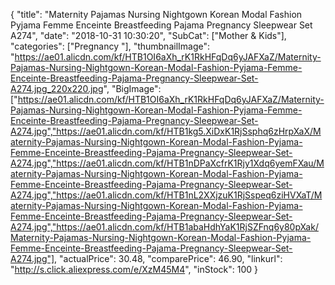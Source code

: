 {
	"title": "Maternity Pajamas Nursing Nightgown Korean Modal Fashion Pyjama Femme Enceinte Breastfeeding Pajama Pregnancy Sleepwear Set A274",
	"date": "2018-10-31 10:30:20",
	"SubCat": ["Mother & Kids"],
	"categories": ["Pregnancy "],
	"thumbnailImage": "https://ae01.alicdn.com/kf/HTB1OI6aXh_rK1RkHFqDq6yJAFXaZ/Maternity-Pajamas-Nursing-Nightgown-Korean-Modal-Fashion-Pyjama-Femme-Enceinte-Breastfeeding-Pajama-Pregnancy-Sleepwear-Set-A274.jpg_220x220.jpg",
	"BigImage": ["https://ae01.alicdn.com/kf/HTB1OI6aXh_rK1RkHFqDq6yJAFXaZ/Maternity-Pajamas-Nursing-Nightgown-Korean-Modal-Fashion-Pyjama-Femme-Enceinte-Breastfeeding-Pajama-Pregnancy-Sleepwear-Set-A274.jpg","https://ae01.alicdn.com/kf/HTB1kg5.XiDxK1RjSsphq6zHrpXaX/Maternity-Pajamas-Nursing-Nightgown-Korean-Modal-Fashion-Pyjama-Femme-Enceinte-Breastfeeding-Pajama-Pregnancy-Sleepwear-Set-A274.jpg","https://ae01.alicdn.com/kf/HTB1nDPaXcfrK1Rjy1Xdq6yemFXau/Maternity-Pajamas-Nursing-Nightgown-Korean-Modal-Fashion-Pyjama-Femme-Enceinte-Breastfeeding-Pajama-Pregnancy-Sleepwear-Set-A274.jpg","https://ae01.alicdn.com/kf/HTB1nL2XXjzuK1RjSspeq6ziHVXaT/Maternity-Pajamas-Nursing-Nightgown-Korean-Modal-Fashion-Pyjama-Femme-Enceinte-Breastfeeding-Pajama-Pregnancy-Sleepwear-Set-A274.jpg","https://ae01.alicdn.com/kf/HTB1abaHdhYaK1RjSZFnq6y80pXak/Maternity-Pajamas-Nursing-Nightgown-Korean-Modal-Fashion-Pyjama-Femme-Enceinte-Breastfeeding-Pajama-Pregnancy-Sleepwear-Set-A274.jpg"],
	"actualPrice": 30.48,
	"comparePrice": 46.90,
	"linkurl": "http://s.click.aliexpress.com/e/XzM45M4",
	"inStock": 100
}

